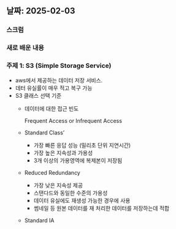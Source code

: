 ## 날짜: 2025-02-03

### 스크럼

### 새로 배운 내용

### 주제 1: S3 (Simple Storage Service)

- aws에서  제공하는 데이터 저장 서비스.
- 데터 유실률이 매우 적고 복구 가능
- S3 클래스 선택 기준
    - 데이터에 대한 접근 빈도
        
        Frequent Access or Infrequent Access
        
    - Standard Class’
        - 가장 빠른 응답 성능 (밀리초 단위 지연시간)
        - 가장 높은 지속성과 가용성
        - 3개 이상의 가용영역에 복제본이 저장됨
    - Reduced Redundancy
        - 가장 낮은 지속성 제공
        - 스탠다드와 동일한 수준의 가용성
        - 데이터 유실에도 재생성 가능한 경우에 사용
        - 썸네일 등 원본 데이터를 재 처리한 데이터를 저장하는데 적합
    - Standard IA
